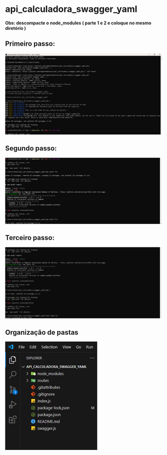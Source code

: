 # api_calculadora_swagger_yaml
<b>Obs: descompacte o node_modules ( parte 1 e 2 e coloque no mesmo diretório ) </b> 
<h2>Primeiro passo:</h2>
<img src="image1.png"/>
<h2>Segundo passo:</h2>
<img src="image2.png"/>
<h2>Terceiro passo:</h2>
<img src="imag3.png"/>

<h2>Organização de pastas</h2>
<img src="imag4.png"/>
